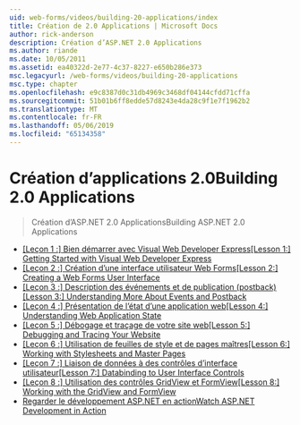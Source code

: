 ```yaml
---
uid: web-forms/videos/building-20-applications/index
title: Création de 2.0 Applications | Microsoft Docs
author: rick-anderson
description: Création d’ASP.NET 2.0 Applications
ms.author: riande
ms.date: 10/05/2011
ms.assetid: ea40322d-2e77-4c37-8227-e650b286e373
msc.legacyurl: /web-forms/videos/building-20-applications
msc.type: chapter
ms.openlocfilehash: e9c8387d0c31db4969c3468df04144cfdd71cffa
ms.sourcegitcommit: 51b01b6ff8edde57d8243e4da28c9f1e7f1962b2
ms.translationtype: MT
ms.contentlocale: fr-FR
ms.lasthandoff: 05/06/2019
ms.locfileid: "65134358"
---
```

# <a name="building-20-applications"></a><span data-ttu-id="2298b-103">Création d’applications 2.0</span><span class="sxs-lookup"><span data-stu-id="2298b-103">Building 2.0 Applications</span></span>

> <span data-ttu-id="2298b-104">Création d’ASP.NET 2.0 Applications</span><span class="sxs-lookup"><span data-stu-id="2298b-104">Building ASP.NET 2.0 Applications</span></span>

- <span data-ttu-id="2298b-105">[[Leçon 1 :] Bien démarrer avec Visual Web Developer Express](lesson-1-getting-started-with-visual-web-developer-express.md)</span><span class="sxs-lookup"><span data-stu-id="2298b-105">[[Lesson 1:] Getting Started with Visual Web Developer Express](lesson-1-getting-started-with-visual-web-developer-express.md)</span></span>
- <span data-ttu-id="2298b-106">[[Leçon 2 :] Création d’une interface utilisateur Web Forms](lesson-2-creating-a-web-forms-user-interface.md)</span><span class="sxs-lookup"><span data-stu-id="2298b-106">[[Lesson 2:] Creating a Web Forms User Interface](lesson-2-creating-a-web-forms-user-interface.md)</span></span>
- <span data-ttu-id="2298b-107">[[Leçon 3 :] Description des événements et de publication (postback)](lesson-3-understanding-more-about-events-and-postback.md)</span><span class="sxs-lookup"><span data-stu-id="2298b-107">[[Lesson 3:] Understanding More About Events and Postback](lesson-3-understanding-more-about-events-and-postback.md)</span></span>
- <span data-ttu-id="2298b-108">[[Leçon 4 :] Présentation de l’état d’une application web](lesson-4-understanding-web-application-state.md)</span><span class="sxs-lookup"><span data-stu-id="2298b-108">[[Lesson 4:] Understanding Web Application State](lesson-4-understanding-web-application-state.md)</span></span>
- <span data-ttu-id="2298b-109">[[Leçon 5 :] Débogage et traçage de votre site web](lesson-5-debugging-and-tracing-your-website.md)</span><span class="sxs-lookup"><span data-stu-id="2298b-109">[[Lesson 5:] Debugging and Tracing Your Website](lesson-5-debugging-and-tracing-your-website.md)</span></span>
- <span data-ttu-id="2298b-110">[[Leçon 6 :] Utilisation de feuilles de style et de pages maîtres](lesson-6-working-with-stylesheets-and-master-pages.md)</span><span class="sxs-lookup"><span data-stu-id="2298b-110">[[Lesson 6:] Working with Stylesheets and Master Pages](lesson-6-working-with-stylesheets-and-master-pages.md)</span></span>
- <span data-ttu-id="2298b-111">[[Leçon 7 :] Liaison de données à des contrôles d’interface utilisateur](lesson-7-databinding-to-user-interface-controls.md)</span><span class="sxs-lookup"><span data-stu-id="2298b-111">[[Lesson 7:] Databinding to User Interface Controls](lesson-7-databinding-to-user-interface-controls.md)</span></span>
- <span data-ttu-id="2298b-112">[[Leçon 8 :] Utilisation des contrôles GridView et FormView](lesson-8-working-with-the-gridview-and-formview.md)</span><span class="sxs-lookup"><span data-stu-id="2298b-112">[[Lesson 8:] Working with the GridView and FormView](lesson-8-working-with-the-gridview-and-formview.md)</span></span>
- [<span data-ttu-id="2298b-113">Regarder le développement ASP.NET en action</span><span class="sxs-lookup"><span data-stu-id="2298b-113">Watch ASP.NET Development in Action</span></span>](watch-aspnet-development-in-action.md)
